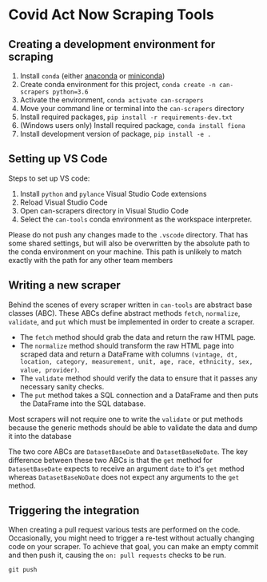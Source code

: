 # Covid Act Now Scraping Tools


## Creating a development environment for scraping

1. Install `conda` (either [anaconda](https://www.anaconda.com/products/individual) or [miniconda](https://docs.conda.io/en/latest/miniconda.html))
2. Create conda environment for this project, `conda create -n can-scrapers python=3.6`
3. Activate the environment, `conda activate can-scrapers`
4. Move your command line or terminal into the `can-scrapers` directory
6. Install required packages, `pip install -r requirements-dev.txt`
5. (Windows users only) Install required package, `conda install fiona`
7. Install development version of package, `pip install -e .`

## Setting up VS Code

Steps to set up VS code:

1. Install `python` and `pylance` Visual Studio Code extensions
2. Reload Visual Studio Code
3. Open can-scrapers directory in Visual Studio Code
4. Select the `can-tools` conda environment as the workspace interpreter.

Please do not push any changes made to the `.vscode` directory. That has some
shared settings, but will also be overwritten by the absolute path to the
conda environment on your machine. This path is unlikely to match exactly
with the path for any other team members

## Writing a new scraper

Behind the scenes of every scraper written in `can-tools` are abstract base
classes (ABC). These ABCs define abstract methods `fetch`, `normalize`, `validate`,
and `put` which must be implemented in order to create a scraper.

* The `fetch` method should grab the data and return the raw HTML page.
* The `normalize` method should transform the raw HTML page into scraped data
  and return a DataFrame with columns `(vintage, dt, location, category,
  measurement, unit, age, race, ethnicity, sex, value, provider)`.
* The `validate` method should verify the data to ensure that it passes any
  necessary sanity checks.
* The `put` method takes a SQL connection and a DataFrame and then puts the
  DataFrame into the SQL database.

Most scrapers will not require one to write the `validate` or put methods because
the generic methods should be able to validate the data and dump it into the database

The two core ABCs are `DatasetBaseDate` and `DatasetBaseNoDate`. The key
difference between these two ABCs is that the `get` method for `DatasetBaseDate`
expects to receive an argument `date` to it's `get` method whereas
`DatasetBaseNoDate` does not expect any arguments to the `get` method.

## Triggering the integration

When creating a pull request various tests are performed on the code.
Occasionally, you might need to trigger a re-test without actually changing code
on your scraper.  To achieve that goal, you can make an empty commit and then
push it, causing the `on: pull requests` checks to be run.

```git commit --allow-empty -m "Trigger GitHub actions"
git push
```
